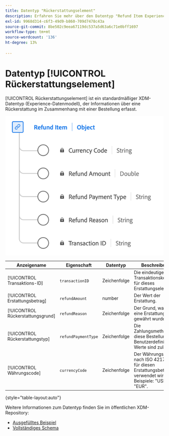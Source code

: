```yaml
---
title: Datentyp "Rückerstattungselement"
description: Erfahren Sie mehr über den Datentyp "Refund Item Experience Data Model (XDM)".
exl-id: 9968d314-c6f3-49d9-b860-709d7478c43a
source-git-commit: 8be502c9eea67119dc537a5d63a6c71e0bff1697
workflow-type: tm+mt
source-wordcount: '136'
ht-degree: 13%

---
```


# Datentyp [!UICONTROL Rückerstattungselement]

[!UICONTROL Rückerstattungselement] ist ein standardmäßiger XDM-Datentyp (Experience-Datenmodell), der Informationen über eine Rückerstattung im Zusammenhang mit einer Bestellung erfasst.

![Ein Diagramm des Datentyps &quot;Rückerstattungselement&quot;.](../images/data-types/refund-item.png)

| Anzeigename | Eigenschaft | Datentyp | Beschreibung |
|--------------------|-----------------------|-----------|---------------------------------------------------------------------------------------------------|
| [!UICONTROL Transaktions-ID] | `transactionID` | Zeichenfolge | Die eindeutige Transaktionskennung für dieses Erstattungselement. |
| [!UICONTROL Erstattungsbetrag] | `refundAmount` | number | Der Wert der Erstattung. |
| [!UICONTROL Rückerstattungsgrund] | `refundReason` | Zeichenfolge | Der Grund, warum eine Erstattung gewährt wurde. |
| [!UICONTROL Rückerstattungstyp] | `refundPaymentType` | Zeichenfolge | Die Zahlungsmethode für diese Bestellung. Benutzerdefinierte Werte sind zulässig. |
| [!UICONTROL Währungscode] | `currencyCode` | Zeichenfolge | Der Währungscode nach ISO 4217, der für diesen Erstattungsbetrag verwendet wird. Beispiele: &quot;USD&quot;, &quot;EUR&quot;. |

{style="table-layout:auto"}

Weitere Informationen zum Datentyp finden Sie im öffentlichen XDM-Repository:

* [Ausgefülltes Beispiel](https://github.com/adobe/xdm/blob/master/components/datatypes/refunditem.example.1.json)
* [Vollständiges Schema](https://github.com/adobe/xdm/blob/master/components/datatypes/refunditem.schema.json)
